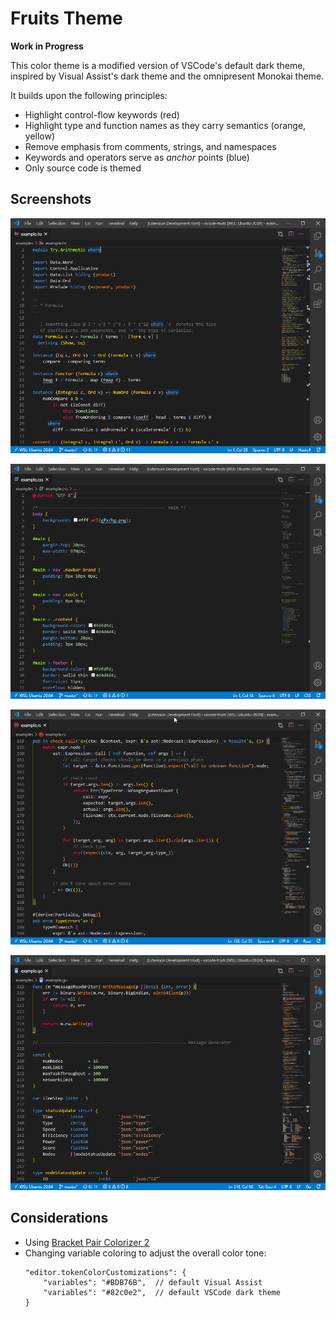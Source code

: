 # Fruits Theme

**Work in Progress**

This color theme is a modified version of VSCode's default dark theme, inspired by Visual Assist's dark theme and the omnipresent Monokai theme.

It builds upon the following principles:

- Highlight control-flow keywords (red)
- Highlight type and function names as they carry semantics (orange, yellow)
- Remove emphasis from comments, strings, and namespaces
- Keywords and operators serve as *anchor* points (blue)
- Only source code is themed

## Screenshots

![Screenshot Haskell](images/screenshot_haskell.png)

![Screenshot CSS](images/screenshot_css.png)

![Screenshot Rust](images/screenshot_rust.png)

![Screenshot Go](images/screenshot_go.png)

## Considerations

- Using [Bracket Pair Colorizer 2](https://marketplace.visualstudio.com/items?itemName=CoenraadS.bracket-pair-colorizer-2)
- Changing variable coloring to adjust the overall color tone:
  ```
  "editor.tokenColorCustomizations": {
      "variables": "#BDB76B",  // default Visual Assist
      "variables": "#82c0e2",  // default VSCode dark theme
  }
  ```
